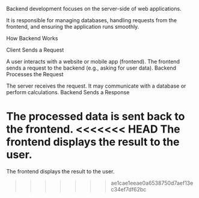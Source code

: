 Backend development focuses on the server-side of web applications. 

It is responsible for managing databases, handling requests from the frontend, and ensuring the application runs smoothly.

How Backend Works

Client Sends a Request

A user interacts with a website or mobile app (frontend).
The frontend sends a request to the backend (e.g., asking for user data).
Backend Processes the Request

The server receives the request.
It may communicate with a database or perform calculations.
Backend Sends a Response

The processed data is sent back to the frontend.
<<<<<<< HEAD
The frontend displays the result to the user.
=======
The frontend displays the result to the user.
>>>>>>> ae1cae1eeae0a6538750d7aef13ec34ef7df62bc
